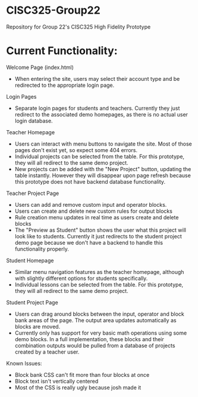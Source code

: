 # CISC325-Group22

Repository for Group 22's CISC325 High Fidelity Prototype

# Current Functionality:

Welcome Page (index.html)

- When entering the site, users may select their account type and be redirected to the appropriate login page.

Login Pages

- Separate login pages for students and teachers. Currently they just redirect to the associated demo homepages, as there is no actual user login database.

Teacher Homepage

- Users can interact with menu buttons to navigate the site. Most of those pages don't exist yet, so expect some 404 errors.
- Individual projects can be selected from the table. For this prototype, they will all redirect to the same demo project.
- New projects can be added with the "New Project" button, updating the table instantly. However they will disappear upon page refresh because this prototype does not have backend database functionality.

Teacher Project Page

- Users can add and remove custom input and operator blocks.
- Users can create and delete new custom rules for output blocks
- Rule creation menu updates in real time as users create and delete blocks
- The "Preview as Student" button shows the user what this project will look like to students. Currently it just redirects to the student project demo page because we don't have a backend to handle this functionality properly.

Student Homepage

- Similar menu navigation features as the teacher homepage, although with slightly different options for students specifically.
- Individual lessons can be selected from the table. For this prototype, they will all redirect to the same demo project.

Student Project Page

- Users can drag around blocks between the input, operator and block bank areas of the page. The output area updates automatically as blocks are moved.
- Currently only has support for very basic math operations using some demo blocks. In a full implementation, these blocks and their combination outputs would be pulled from a database of projects created by a teacher user.

Known Issues:

- Block bank CSS can't fit more than four blocks at once
- Block text isn't vertically centered
- Most of the CSS is really ugly because josh made it
